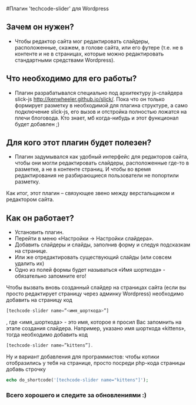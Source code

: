 #Плагин 'techcode-slider' для Wordpress
## **Зачем он нужен?**

- Чтобы редактор сайта мог редактировать слайдеры, расположенные, скажем, в голове сайта, или его футере (т.е. не в контенте и не в страницах, которые можно редактировать стандартными средствами Wordpress).

## **Что необходимо для его работы?**

- Плагин разрабатывался специально под архитектуру js-слайдера slick-js http://kenwheeler.github.io/slick/. Пока что он только формирует разметку в необходимой для плагина структуре, а само подключение slick-js, его вызов и отстройка полностью ложатся на плечи блоговода. Кто знает, мб когда-нибудь и этот функционал будет добавлен ;)

## **Для кого этот плагин будет полезен?**

- Плагин задумывался как удобный интерфейс для редакторов сайта, чтобы они могли редактировать слайдеры, расположенные где-то в разметке, а не в контенте страниц. И чтобы во время редактирования не разбирающиеся пользователи не попортили разметку.

Как итог, этот плагин – связующее звено между верстальщиком и редактором сайта.

## **Как он работает?**

* Установить плагин.
* Перейти в меню «Настройки -> Настройки слайдера».
* Добавить слайдеры и слайды, заполнив форму и следуя подсказкам на странице.
* Или же отредактировать существующий слайды (или совсем удалить их)
* Одно из полей формы будет называться «Имя шорткода» - обязательно запомните его!

Чтобы вызвать вновь созданный слайдер на страницах сайта (если вы просто редактирует страницу через админку Wordpress) необходимо добавить на страницу код 

```php
[techcode-slider name=”<имя_шорткода>”]
```

, где <имя_шорткода> - это имя, которое я просил Вас запомнить на этапе создания слайдера. Например, указано имя шорткода «kittens», тогда необходимо добавить код 

```php
[techcode-slider name=”kittens”].
```

Ну и вариант добавления для программистов: чтобы котики отобразились у тебя на странице, просто посреди php-кода страницы добавь строчку 

```php
echo do_shortcode('[techcode-slider name="kittens"]');
```

### Всего хорошего и следите за обновлениями :)

